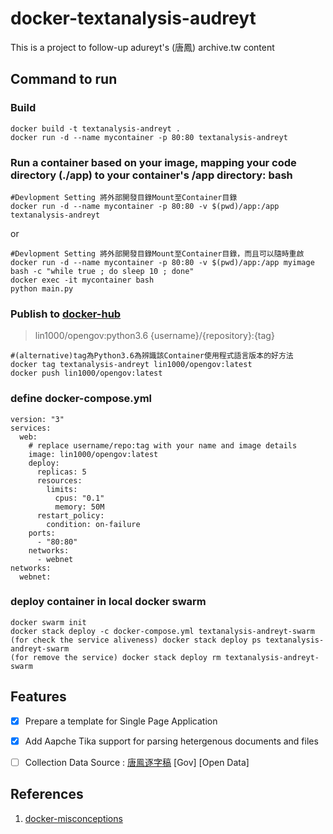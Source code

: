 # docker-textanalysis-audreyt
This is a project to follow-up adureyt's (唐鳳) archive.tw content 


## Command to run 

### Build 

```
docker build -t textanalysis-andreyt .
docker run -d --name mycontainer -p 80:80 textanalysis-andreyt
```

### Run a container based on your image, mapping your code directory (./app) to your container's /app directory: bash

```
#Devlopment Setting 將外部開發目錄Mount至Container目錄
docker run -d --name mycontainer -p 80:80 -v $(pwd)/app:/app textanalysis-andreyt
```

or 

```
#Devlopment Setting 將外部開發目錄Mount至Container目錄，而且可以隨時重啟
docker run -d --name mycontainer -p 80:80 -v $(pwd)/app:/app myimage bash -c "while true ; do sleep 10 ; done"
docker exec -it mycontainer bash
python main.py
```

### Publish to [docker-hub](https://hub.docker.com/) 
> lin1000/opengov:python3.6 {username}/{repository}:{tag}

```
#(alternative)tag為Python3.6為辨識該Container使用程式語言版本的好方法
docker tag textanalysis-andreyt lin1000/opengov:latest
docker push lin1000/opengov:latest
```

### define docker-compose.yml
```
version: "3"
services:
  web:
    # replace username/repo:tag with your name and image details
    image: lin1000/opengov:latest
    deploy:
      replicas: 5
      resources:
        limits:
          cpus: "0.1"
          memory: 50M
      restart_policy:
        condition: on-failure
    ports:
      - "80:80"
    networks:
      - webnet
networks:
  webnet:

``` 


### deploy container in local docker swarm
```
docker swarm init
docker stack deploy -c docker-compose.yml textanalysis-andreyt-swarm
(for check the service aliveness) docker stack deploy ps textanalysis-andreyt-swarm
(for remove the service) docker stack deploy rm textanalysis-andreyt-swarm 
```

## Features
- [x] Prepare a template for Single Page Application
- [x] Add Aapche Tika support for parsing hetergenous documents and files
- [ ] Collection Data Source : [唐鳯逐字稿] [Gov] [Open Data]


## References
1. [docker-misconceptions](https://valdhaus.co/writings/docker-misconceptions/)


[唐鳯逐字稿]: https://github.com/audreyt/archive.tw